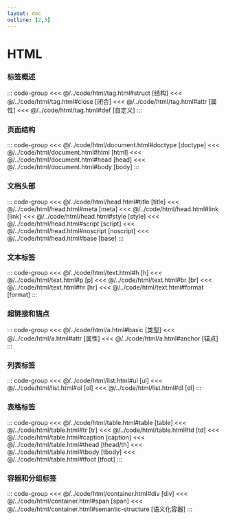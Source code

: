 ```yaml
---
layout: doc
outline: [2,3]
---
```


# HTML

### 标签概述
::: code-group
<<< @/../code/html/tag.html#struct [结构]
<<< @/../code/html/tag.html#close [闭合]
<<< @/../code/html/tag.html#attr [属性]
<<< @/../code/html/tag.html#def [自定义]
:::

### 页面结构
::: code-group
<<< @/../code/html/document.html#doctype [doctype]
<<< @/../code/html/document.html#html [html]
<<< @/../code/html/document.html#head [head]
<<< @/../code/html/document.html#body [body]
:::

### 文档头部

::: code-group
<<< @/../code/html/head.html#title [title]
<<< @/../code/html/head.html#meta [meta]
<<< @/../code/html/head.html#link [link]
<<< @/../code/html/head.html#style [style]
<<< @/../code/html/head.html#script [script]
<<< @/../code/html/head.html#noscript [noscript]
<<< @/../code/html/head.html#base [base]
::: 

### 文本标签
::: code-group
<<< @/../code/html/text.html#h [h]
<<< @/../code/html/text.html#p [p]
<<< @/../code/html/text.html#br [br]
<<< @/../code/html/text.html#hr [hr]
<<< @/../code/html/text.html#format [format]
::: 

### 超链接和锚点
::: code-group
<<< @/../code/html/a.html#basic [类型]
<<< @/../code/html/a.html#attr [属性]
<<< @/../code/html/a.html#anchor [锚点]
:::

### 列表标签

::: code-group
<<< @/../code/html/list.html#ul [ul]
<<< @/../code/html/list.html#ol [ol]
<<< @/../code/html/list.html#dl [dl]
::: 

### 表格标签

::: code-group
<<< @/../code/html/table.html#table [table]
<<< @/../code/html/table.html#tr [tr]
<<< @/../code/html/table.html#td [td]
<<< @/../code/html/table.html#caption [caption]
<<< @/../code/html/table.html#thead [thead/th]
<<< @/../code/html/table.html#tbody [tbody]
<<< @/../code/html/table.html#tfoot [tfoot]
::: 

### 容器和分组标签

::: code-group
<<< @/../code/html/container.html#div [div]
<<< @/../code/html/container.html#span [span]
<<< @/../code/html/container.html#semantic-structure [语义化容器]
::: 

<!-- ### 表单标签 -->
<!-- <form>
输入标签 <input>
文本域 <textarea>
下拉选择 <select>
复选框和单选框
按钮 <button> -->

<!-- ### 图像和多媒体 -->

<!-- 图像标签 <img>
图像属性
音频标签 <audio>
视频标签 <video> -->
<!-- 
11. HTML5新特性

语义化标签
表单新类型
音视频支持
Canvas绘图
本地存储

12. 实体字符

常用HTML实体
特殊符号表示
版权符号
货币符号

13. 高级主题

iframe嵌入
元标签SEO
无障碍设计
响应式设计基础

14. 最佳实践

代码规范
语义化编程
性能优化建议 -->

